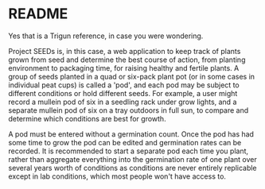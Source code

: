 # README

Yes that is a Trigun reference, in case you were wondering. 

Project SEEDs is, in this case, a web application to keep track of plants grown from seed and determine the best course of action, from planting environment to packaging time, for raising healthy and fertile plants. A group of seeds planted in a quad or six-pack plant pot (or in some cases in individual peat cups) is called a 'pod', and each pod may be subject to different conditions or hold different seeds. For example, a user might record a mullein pod of six in a seedling rack under grow lights, and a separate mullein pod of six on a tray outdoors in full sun, to compare and determine which conditions are best for growth.

A pod must be entered without a germination count. Once the pod has had some time to grow the pod can be edited and germination rates can be recorded. It is recommended to start a separate pod each time you plant, rather than aggregate everything into the germination rate of one plant over several years worth of conditions as conditions are never entirely replicable except in lab conditions, which most people won't have access to. 